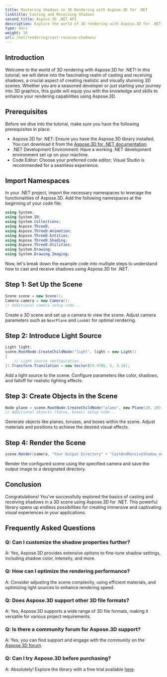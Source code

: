 ```yaml
---
title: Mastering Shadows in 3D Rendering with Aspose.3D for .NET
linktitle: Casting and Receiving Shadows
second_title: Aspose.3D .NET API
description: Explore the world of 3D rendering with Aspose.3D for .NET. Cast and receive shadows effortlessly. Download your free trial now!
type: docs
weight: 10
url: /net/rendering/cast-receive-shadows/
---
```

## Introduction
Welcome to the world of 3D rendering with Aspose.3D for .NET! In this tutorial, we will delve into the fascinating realm of casting and receiving shadows, a crucial aspect of creating realistic and visually stunning 3D scenes. Whether you are a seasoned developer or just starting your journey into 3D graphics, this guide will equip you with the knowledge and skills to enhance your rendering capabilities using Aspose.3D.
## Prerequisites
Before we dive into the tutorial, make sure you have the following prerequisites in place:
- Aspose.3D for .NET: Ensure you have the Aspose.3D library installed. You can download it from the [Aspose.3D for .NET documentation](https://reference.aspose.com/3d/net/).
- .NET Development Environment: Have a working .NET development environment set up on your machine.
- Code Editor: Choose your preferred code editor; Visual Studio is recommended for a seamless experience.
## Import Namespaces
In your .NET project, import the necessary namespaces to leverage the functionalities of Aspose.3D. Add the following namespaces at the beginning of your code file:
```csharp
using System;
using System.IO;
using System.Collections;
using Aspose.ThreeD;
using Aspose.ThreeD.Animation;
using Aspose.ThreeD.Entities;
using Aspose.ThreeD.Shading;
using Aspose.ThreeD.Utilities;
using System.Drawing;
using System.Drawing.Imaging;
```
Now, let's break down the example code into multiple steps to understand how to cast and receive shadows using Aspose.3D for .NET.
## Step 1: Set Up the Scene
```csharp
Scene scene = new Scene();
Camera camera = new Camera();
// Additional camera setup code...
```
Create a 3D scene and set up a camera to view the scene. Adjust camera parameters such as `NearPlane` and `LookAt` for optimal rendering.
## Step 2: Introduce Light Source
```csharp
Light light;
scene.RootNode.CreateChildNode("light", light = new Light()
{
    // Light source configuration...
}).Transform.Translation = new Vector3(9.4785, 5, 3.18);
```
Add a light source to the scene. Configure parameters like color, shadows, and falloff for realistic lighting effects.
## Step 3: Create Objects in the Scene
```csharp
Node plane = scene.RootNode.CreateChildNode("plane", new Plane(20, 20));
// Additional objects (torus, boxes) setup code...
```
Generate objects like planes, toruses, and boxes within the scene. Adjust materials and positions to achieve the desired visual effects.
## Step 4: Render the Scene
```csharp
scene.Render(camera, "Your Output Directory" + "CastAndReceiveShadow_out.png", new Size(1024, 1024), ImageFormat.Png, opt);
```
Render the configured scene using the specified camera and save the output image to a designated directory.
## Conclusion
Congratulations! You've successfully explored the basics of casting and receiving shadows in a 3D scene using Aspose.3D for .NET. This powerful library opens up endless possibilities for creating immersive and captivating visual experiences in your applications.
## Frequently Asked Questions
### Q: Can I customize the shadow properties further?
A: Yes, Aspose.3D provides extensive options to fine-tune shadow settings, including shadow color, intensity, and more.
### Q: How can I optimize the rendering performance?
A: Consider adjusting the scene complexity, using efficient materials, and optimizing light sources to enhance rendering speed.
### Q: Does Aspose.3D support other 3D file formats?
A: Yes, Aspose.3D supports a wide range of 3D file formats, making it versatile for various project requirements.
### Q: Is there a community forum for Aspose.3D support?
A: Yes, you can find support and engage with the community on the [Aspose.3D forum](https://forum.aspose.com/c/3d/18).
### Q: Can I try Aspose.3D before purchasing?
A: Absolutely! Explore the library with a free trial available [here](https://releases.aspose.com/).
